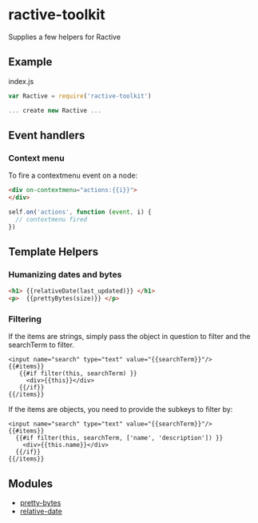 # ractive-toolkit

Supplies a few helpers for Ractive

## Example

index.js
```js
var Ractive = require('ractive-toolkit')

... create new Ractive ...
```

## Event handlers

### Context menu

To fire a contextmenu event on a node:

```html
<div on-contextmenu="actions:{{i}}">
</div>
```

```js
self.on('actions', function (event, i) {
  // contextmenu fired
})
```

## Template Helpers

### Humanizing dates and bytes
```html
<h1> {{relativeDate(last_updated)}} </h1>
<p>  {{prettyBytes(size)}} </p>
```

### Filtering

If the items are strings, simply pass the object in question to filter and the searchTerm to filter.

```
<input name="search" type="text" value="{{searchTerm}}"/>
{{#items}}
   {{#if filter(this, searchTerm) }}
     <div>{{this}}</div>
   {{/if}}
{{/items}}
```

If the items are objects, you need to provide the subkeys to filter by:

```
<input name="search" type="text" value="{{searchTerm}}"/>
{{#items}}
  {{#if filter(this, searchTerm, ['name', 'description']) }}
    <div>{{this.name}}</div>
  {{/if}}
{{/items}}
```



## Modules

* [pretty-bytes](https://github.com/sindresorhus/pretty-bytes)
* [relative-date](https://github.com/azer/relative-date)


